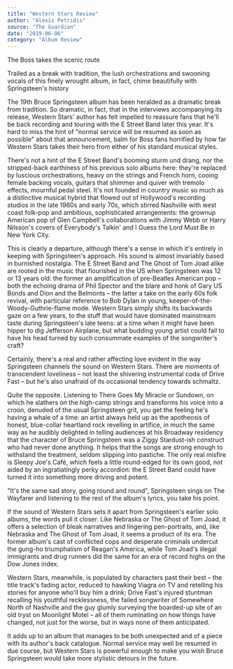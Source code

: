```yaml
---
title: "Western Stars Review"
author: "Alexis Petridis"
source: "The Guardian"
date: "2019-06-06"
category: "Album Review"
---
```


The Boss takes the scenic route

Trailed as a break with tradition, the lush orchestrations and swooning vocals of this finely wrought album, in fact, chime beautifully with Springsteen's history

The 19th Bruce Springsteen album has been heralded as a dramatic break from tradition. So dramatic, in fact, that in the interviews accompanying its release, Western Stars' author has felt impelled to reassure fans that he'll be back recording and touring with the E Street Band later this year. It's hard to miss the hint of "normal service will be resumed as soon as possible" about that announcement, balm for Boss fans horrified by how far Western Stars takes their hero from either of his standard musical styles.

There's not a hint of the E Street Band's booming sturm und drang, nor the stripped-back earthiness of his previous solo albums here: they're replaced by luscious orchestrations, heavy on the strings and French horn, cooing female backing vocals, guitars that shimmer and quiver with tremolo effects, mournful pedal steel. It's not founded in country music so much as a distinctive musical hybrid that flowed out of Hollywood's recording studios in the late 1960s and early 70s, which stirred Nashville with west coast folk-pop and ambitious, sophisticated arrangements: the grownup American pop of Glen Campbell's collaborations with Jimmy Webb or Harry Nilsson's covers of Everybody's Talkin' and I Guess the Lord Must Be in New York City.

This is clearly a departure, although there's a sense in which it's entirely in keeping with Springsteen's approach. His sound is almost invariably based in burnished nostalgia. The E Street Band and The Ghost of Tom Joad alike are rooted in the music that flourished in the US when Springsteen was 12 or 13 years old: the former an amplification of pre-Beatles American pop – both the echoing drama of Phil Spector and the blare and honk of Gary US Bonds and Dion and the Belmonts – the latter a take on the early 60s folk revival, with particular reference to Bob Dylan in young, keeper-of-the-Woody-Guthrie-flame mode. Western Stars simply shifts its backwards gaze on a few years, to the stuff that would have dominated mainstream taste during Springsteen's late teens: at a time when it might have been hipper to dig Jefferson Airplane, but what budding young artist could fail to have his head turned by such consummate examples of the songwriter's craft?

Certainly, there's a real and rather affecting love evident in the way Springsteen channels the sound on Western Stars. There are moments of transcendent loveliness – not least the shivering instrumental coda of Drive Fast – but he's also unafraid of its occasional tendency towards schmaltz.

Quite the opposite. Listening to There Goes My Miracle or Sundown, on which he slathers on the high-camp strings and transforms his voice into a croon, denuded of the usual Springsteen grit, you get the feeling he's having a whale of a time: an artist always held up as the apotheosis of honest, blue-collar heartland rock revelling in artifice, in much the same way as he audibly delighted in telling audiences at his Broadway residency that the character of Bruce Springsteen was a Ziggy Stardust-ish construct who had never done anything. It helps that the songs are strong enough to withstand the treatment, seldom slipping into pastiche. The only real misfire is Sleepy Joe's Café, which feels a little round-edged for its own good, not aided by an ingratiatingly perky accordion: the E Street Band could have turned it into something more driving and potent.

"It's the same sad story, going round and round", Springsteen sings on The Wayfarer and listening to the rest of the album's lyrics, you take his point.

If the sound of Western Stars sets it apart from Springsteen's earlier solo albums, the words pull it closer. Like Nebraska or The Ghost of Tom Joad, it offers a selection of bleak narratives and lingering pen-portraits, and, like Nebraska and The Ghost of Tom Joad, it seems a product of its era. The former album's cast of conflicted cops and desperate criminals undercut the gung-ho triumphalism of Reagan's America, while Tom Joad's illegal immigrants and drug runners did the same for an era of record highs on the Dow Jones index.

Western Stars, meanwhile, is populated by characters past their best – the title track's fading actor, reduced to hawking Viagra on TV and retelling his stories for anyone who'll buy him a drink; Drive Fast's injured stuntman recalling his youthful recklessness, the failed songwriter of Somewhere North of Nashville and the guy glumly surveying the boarded-up site of an old tryst on Moonlight Motel – all of them ruminating on how things have changed, not just for the worse, but in ways none of them anticipated.

It adds up to an album that manages to be both unexpected and of a piece with its author's back catalogue. Normal service may well be resumed in due course, but Western Stars is powerful enough to make you wish Bruce Springsteen would take more stylistic detours in the future.
